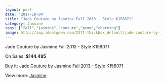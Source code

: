 ```yaml
---
layout: post
date: '2017-10-04'
title: "Jade Couture by Jasmine Fall 2013 - Style K158071"
category: Jasmine
tags: ["fall","jasmine","couture","prom","charming"]
image: http://img.idealgown.com/2371-thickbox_default/jade-couture-by-jasmine-fall-2013-style-k158071.jpg
---
```

Jade Couture by Jasmine Fall 2013 - Style K158071

On Sales: **$144.495**
<a href="https://www.idealgown.com/en/jasmine/1112-jade-couture-by-jasmine-fall-2013-style-k158071.html"><amp-img layout="responsive" width="600" height="600" src="//img.idealgown.com/2371-thickbox_default/jade-couture-by-jasmine-fall-2013-style-k158071.jpg" alt="Jade Couture by Jasmine Fall 2013 - Style K158071 0" /></a>
<a href="https://www.idealgown.com/en/jasmine/1112-jade-couture-by-jasmine-fall-2013-style-k158071.html"><amp-img layout="responsive" width="600" height="600" src="//img.idealgown.com/2372-thickbox_default/jade-couture-by-jasmine-fall-2013-style-k158071.jpg" alt="Jade Couture by Jasmine Fall 2013 - Style K158071 1" /></a>

Buy it: [Jade Couture by Jasmine Fall 2013 - Style K158071](https://www.idealgown.com/en/jasmine/1112-jade-couture-by-jasmine-fall-2013-style-k158071.html "Jade Couture by Jasmine Fall 2013 - Style K158071")

View more: [Jasmine](https://www.idealgown.com/en/14-jasmine "Jasmine")